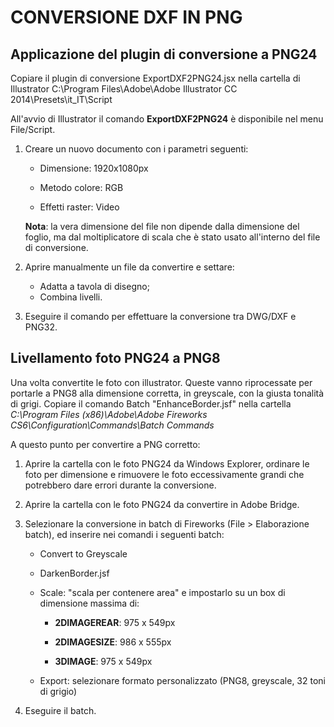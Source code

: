 CONVERSIONE DXF IN PNG
======================

Applicazione del plugin di conversione a PNG24
----------------------------------------------

Copiare il plugin di conversione ExportDXF2PNG24.jsx nella cartella di Illustrator 
C:\Program Files\Adobe\Adobe Illustrator CC 2014\Presets\it_IT\Script

All'avvio di Illustrator il comando **ExportDXF2PNG24** è disponibile nel menu File/Script.

1. Creare un nuovo documento con i parametri seguenti:

    * Dimensione: 1920x1080px

    * Metodo colore: RGB

    * Effetti raster: Video
    
    **Nota**: la vera dimensione del file non dipende dalla dimensione del foglio, ma dal moltiplicatore di scala che è stato usato all'interno del file di conversione.

2. Aprire manualmente un file da convertire e settare:

    * Adatta a tavola di disegno;
    * Combina livelli.

3. Eseguire il comando per effettuare la conversione tra DWG/DXF e PNG32.


Livellamento foto PNG24 a PNG8
------------------------------

Una volta convertite le foto con illustrator. Queste vanno riprocessate per portarle a PNG8 alla dimensione corretta, in greyscale, con la giusta tonalità di grigi.
Copiare il comando Batch "EnhanceBorder.jsf" nella cartella 
_C:\Program Files (x86)\Adobe\Adobe Fireworks CS6\Configuration\Commands\Batch Commands_

A questo punto per convertire a PNG corretto:

1. Aprire la cartella con le foto PNG24 da Windows Explorer, ordinare le foto per dimensione e rimuovere  le foto eccessivamente grandi che potrebbero dare errori durante la conversione.

2. Aprire la cartella con le foto PNG24 da convertire in Adobe Bridge.

3. Selezionare la conversione in batch di Fireworks (File > Elaborazione batch), ed inserire nei comandi i seguenti batch:
    
    * Convert to Greyscale
    
    * DarkenBorder.jsf

    * Scale: "scala per contenere area" e impostarlo su un box di dimensione massima di:        
    
        * __2DIMAGEREAR__: 975 x 549px
        
        * __2DIMAGESIZE__: 986 x 555px 
        
        * __3DIMAGE__: 975 x 549px

    * Export: selezionare formato personalizzato (PNG8, greyscale, 32 toni di grigio)
 
4. Eseguire il batch.
